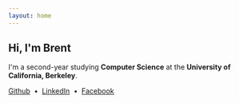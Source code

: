```yaml
---
layout: home
---
```


Hi, I'm Brent
--
I'm a second-year studying **Computer Science** at the **University of California, Berkeley**.

[Github](https://github.com/brentyi)  &nbsp;&bull;&nbsp;  [LinkedIn](https://linkedin.com/in/brentyi) &nbsp;&bull;&nbsp; [Facebook](https://www.facebook.com/profile.php?id=1435246327)

